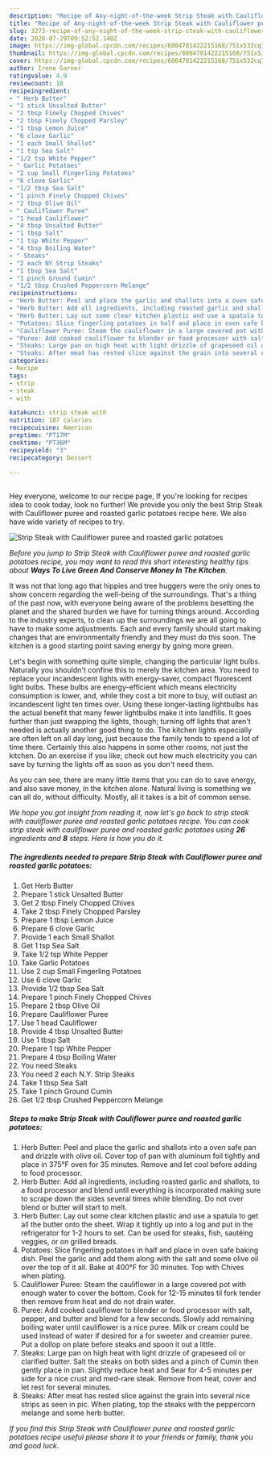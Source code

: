 ```yaml
---
description: "Recipe of Any-night-of-the-week Strip Steak with Cauliflower puree and roasted garlic potatoes"
title: "Recipe of Any-night-of-the-week Strip Steak with Cauliflower puree and roasted garlic potatoes"
slug: 3273-recipe-of-any-night-of-the-week-strip-steak-with-cauliflower-puree-and-roasted-garlic-potatoes
date: 2020-07-29T09:52:52.140Z
image: https://img-global.cpcdn.com/recipes/6004781422215168/751x532cq70/strip-steak-with-cauliflower-puree-and-roasted-garlic-potatoes-recipe-main-photo.jpg
thumbnail: https://img-global.cpcdn.com/recipes/6004781422215168/751x532cq70/strip-steak-with-cauliflower-puree-and-roasted-garlic-potatoes-recipe-main-photo.jpg
cover: https://img-global.cpcdn.com/recipes/6004781422215168/751x532cq70/strip-steak-with-cauliflower-puree-and-roasted-garlic-potatoes-recipe-main-photo.jpg
author: Irene Garner
ratingvalue: 4.9
reviewcount: 10
recipeingredient:
- " Herb Butter"
- "1 stick Unsalted Butter"
- "2 tbsp Finely Chopped Chives"
- "2 tbsp Finely Chopped Parsley"
- "1 tbsp Lemon Juice"
- "6 clove Garlic"
- "1 each Small Shallot"
- "1 tsp Sea Salt"
- "1/2 tsp White Pepper"
- " Garlic Potatoes"
- "2 cup Small Fingerling Potatoes"
- "6 clove Garlic"
- "1/2 tbsp Sea Salt"
- "1 pinch Finely Chopped Chives"
- "2 tbsp Olive Oil"
- " Cauliflower Puree"
- "1 head Cauliflower"
- "4 tbsp Unsalted Butter"
- "1 tbsp Salt"
- "1 tsp White Pepper"
- "4 tbsp Boiling Water"
- " Steaks"
- "2 each NY Strip Steaks"
- "1 tbsp Sea Salt"
- "1 pinch Ground Cumin"
- "1/2 tbsp Crushed Peppercorn Melange"
recipeinstructions:
- "Herb Butter: Peel and place the garlic and shallots into a oven safe pan and drizzle with olive oil. Cover top of pan with aluminum foil tightly and place in 375°F oven for 35 minutes. Remove and let cool before adding to food processor."
- "Herb Butter: Add all ingredients, including roasted garlic and shallots, to a food processor and blend until everything is incorporated making sure to scrape down the sides several times while blending. Do not over blend or butter will start to melt."
- "Herb Butter: Lay out some clear kitchen plastic and use a spatula to get all the butter onto the sheet. Wrap it tightly up into a log and put in the refrigerator for 1-2 hours to set. Can be used for steaks, fish, sautéing veggies, or on grilled breads."
- "Potatoes: Slice fingerling potatoes in half and place in oven safe baking dish. Peel the garlic and add them along with the salt and some olive oil over the top of it all. Bake at 400°F for 30 minutes. Top with Chives when plating."
- "Cauliflower Puree: Steam the cauliflower in a large covered pot with enough water to cover the bottom. Cook for 12-15 minutes til fork tender then remove from heat and do not drain water."
- "Puree: Add cooked cauliflower to blender or food processor with salt, pepper, and butter and blend for a few seconds. Slowly add remaining boiling water until cauliflower is a nice puree. Milk or cream could be used instead of water if desired for a for sweeter and creamier puree. Put a dollop on plate before steaks and spoon it out a little."
- "Steaks: Large pan on high heat with light drizzle of grapeseed oil or clarified butter. Salt the steaks on both sides and a pinch of Cumin then gently place in pan. Slightly reduce heat and Sear for 4-5 minutes per side for a nice crust and med-rare steak. Remove from heat, cover and let rest for several minutes."
- "Steaks: After meat has rested slice against the grain into several nice strips as seen in pic. When plating, top the steaks with the peppercorn melange and some herb butter."
categories:
- Recipe
tags:
- strip
- steak
- with

katakunci: strip steak with 
nutrition: 187 calories
recipecuisine: American
preptime: "PT17M"
cooktime: "PT36M"
recipeyield: "3"
recipecategory: Dessert

---
```

<br>
Hey everyone, welcome to our recipe page, If you're looking for recipes idea to cook today, look no further! We provide you only the best Strip Steak with Cauliflower puree and roasted garlic potatoes recipe here. We also have wide variety of recipes to try.
<br>


![Strip Steak with Cauliflower puree and roasted garlic potatoes](https://img-global.cpcdn.com/recipes/6004781422215168/751x532cq70/strip-steak-with-cauliflower-puree-and-roasted-garlic-potatoes-recipe-main-photo.jpg)

<i>Before you jump to Strip Steak with Cauliflower puree and roasted garlic potatoes recipe, you may want to read this short interesting healthy tips about 
<strong>Ways To Live Green And Conserve Money In The Kitchen</strong>.</i>
</br>

It was not that long ago that hippies and tree huggers were the only ones to show concern regarding the well-being of the surroundings. That's a thing of the past now, with everyone being aware of the problems besetting the planet and the shared burden we have for turning things around. According to the industry experts, to clean up the surroundings we are all going to have to make some adjustments. Each and every family should start making changes that are environmentally friendly and they must do this soon. The kitchen is a good starting point saving energy by going more green.

Let's begin with something quite simple, changing the particular light bulbs. Naturally you shouldn't confine this to merely the kitchen area. You need to replace your incandescent lights with energy-saver, compact fluorescent light bulbs. These bulbs are energy-efficient which means electricity consumption is lower, and, while they cost a bit more to buy, will outlast an incandescent light ten times over. Using these longer-lasting lightbulbs has the actual benefit that many fewer lightbulbs make it into landfills. It goes further than just swapping the lights, though; turning off lights that aren't needed is actually another good thing to do. The kitchen lights especially are often left on all day long, just because the family tends to spend a lot of time there. Certainly this also happens in some other rooms, not just the kitchen. Do an exercise if you like; check out how much electricity you can save by turning the lights off as soon as you don't need them.

As you can see, there are many little items that you can do to save energy, and also save money, in the kitchen alone. Natural living is something we can all do, without difficulty. Mostly, all it takes is a bit of common sense.


<i>We hope you got insight from reading it, now let's go back to strip steak with cauliflower puree and roasted garlic potatoes recipe. You can cook strip steak with cauliflower puree and roasted garlic potatoes using <strong>26</strong> ingredients and <strong>8</strong> steps. Here is how you do it.
</i>

##### The ingredients needed to prepare Strip Steak with Cauliflower puree and roasted garlic potatoes:

1. Get  Herb Butter
1. Prepare 1 stick Unsalted Butter
1. Get 2 tbsp Finely Chopped Chives
1. Take 2 tbsp Finely Chopped Parsley
1. Prepare 1 tbsp Lemon Juice
1. Prepare 6 clove Garlic
1. Provide 1 each Small Shallot
1. Get 1 tsp Sea Salt
1. Take 1/2 tsp White Pepper
1. Take  Garlic Potatoes
1. Use 2 cup Small Fingerling Potatoes
1. Use 6 clove Garlic
1. Provide 1/2 tbsp Sea Salt
1. Prepare 1 pinch Finely Chopped Chives
1. Prepare 2 tbsp Olive Oil
1. Prepare  Cauliflower Puree
1. Use 1 head Cauliflower
1. Provide 4 tbsp Unsalted Butter
1. Use 1 tbsp Salt
1. Prepare 1 tsp White Pepper
1. Prepare 4 tbsp Boiling Water
1. You need  Steaks
1. You need 2 each N.Y. Strip Steaks
1. Take 1 tbsp Sea Salt
1. Take 1 pinch Ground Cumin
1. Get 1/2 tbsp Crushed Peppercorn Melange


##### Steps to make Strip Steak with Cauliflower puree and roasted garlic potatoes:

1. Herb Butter: Peel and place the garlic and shallots into a oven safe pan and drizzle with olive oil. Cover top of pan with aluminum foil tightly and place in 375°F oven for 35 minutes. Remove and let cool before adding to food processor.
1. Herb Butter: Add all ingredients, including roasted garlic and shallots, to a food processor and blend until everything is incorporated making sure to scrape down the sides several times while blending. Do not over blend or butter will start to melt.
1. Herb Butter: Lay out some clear kitchen plastic and use a spatula to get all the butter onto the sheet. Wrap it tightly up into a log and put in the refrigerator for 1-2 hours to set. Can be used for steaks, fish, sautéing veggies, or on grilled breads.
1. Potatoes: Slice fingerling potatoes in half and place in oven safe baking dish. Peel the garlic and add them along with the salt and some olive oil over the top of it all. Bake at 400°F for 30 minutes. Top with Chives when plating.
1. Cauliflower Puree: Steam the cauliflower in a large covered pot with enough water to cover the bottom. Cook for 12-15 minutes til fork tender then remove from heat and do not drain water.
1. Puree: Add cooked cauliflower to blender or food processor with salt, pepper, and butter and blend for a few seconds. Slowly add remaining boiling water until cauliflower is a nice puree. Milk or cream could be used instead of water if desired for a for sweeter and creamier puree. Put a dollop on plate before steaks and spoon it out a little.
1. Steaks: Large pan on high heat with light drizzle of grapeseed oil or clarified butter. Salt the steaks on both sides and a pinch of Cumin then gently place in pan. Slightly reduce heat and Sear for 4-5 minutes per side for a nice crust and med-rare steak. Remove from heat, cover and let rest for several minutes.
1. Steaks: After meat has rested slice against the grain into several nice strips as seen in pic. When plating, top the steaks with the peppercorn melange and some herb butter.


<i>If you find this Strip Steak with Cauliflower puree and roasted garlic potatoes recipe useful please share it to your friends or family, thank you and good luck.</i>
